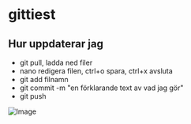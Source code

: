 # gittiest

## Hur uppdaterar jag

* git pull, ladda ned filer
* nano redigera filen, ctrl+o spara, ctrl+x avsluta
* git add filnamn
* git commit -m "en förklarande text av vad jag gör"
* git push


![Image](http://sadanduseless.b-cdn.net/wp-content/uploads/2016/05/potoo1.jpg)
